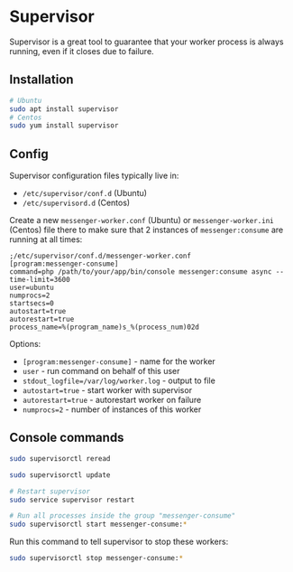 # Supervisor

Supervisor is a great tool to guarantee that your worker process is always running, even if it closes due to failure.

## Installation

```bash
# Ubuntu
sudo apt install supervisor
# Centos
sudo yum install supervisor
```

## Config

Supervisor configuration files typically live in:

- `/etc/supervisor/conf.d` (Ubuntu)
- `/etc/supervisord.d` (Centos)

Create a new `messenger-worker.conf` (Ubuntu) or `messenger-worker.ini` (Centos) file there to make sure that 2 instances of `messenger:consume` are running at all times:

```
;/etc/supervisor/conf.d/messenger-worker.conf
[program:messenger-consume]
command=php /path/to/your/app/bin/console messenger:consume async --time-limit=3600
user=ubuntu
numprocs=2
startsecs=0
autostart=true
autorestart=true
process_name=%(program_name)s_%(process_num)02d
```

Options:

- `[program:messenger-consume]` - name for the worker
- `user` - run command on behalf of this user
- `stdout_logfile=/var/log/worker.log` - output to file
- `autostart=true` - start worker with supervisor
- `autorestart=true` - autorestart worker on failure
- `numprocs=2` - number of instances of this worker

## Console commands

```bash
sudo supervisorctl reread

sudo supervisorctl update

# Restart supervisor
sudo service supervisor restart

# Run all processes inside the group "messenger-consume"
sudo supervisorctl start messenger-consume:*
```
Run this command to tell supervisor to stop these workers:

```bash
sudo supervisorctl stop messenger-consume:*
```
